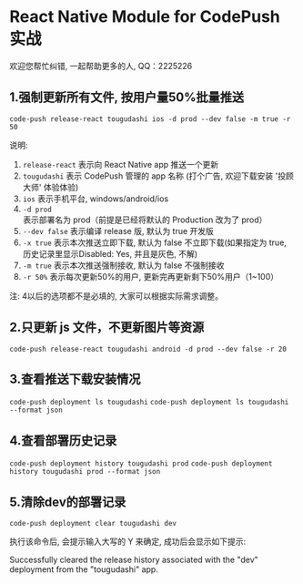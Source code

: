 # React Native Module for CodePush 实战

欢迎您帮忙纠错, 一起帮助更多的人, QQ：2225226

## 1.强制更新所有文件, 按用户量50%批量推送
`code-push release-react tougudashi ios -d prod --dev false -m true -r 50`

说明:
1. `release-react` 表示向 React Native app 推送一个更新
2. `tougudashi` 表示 CodePush 管理的 app 名称 (打个广告, 欢迎下载安装 '投顾大师' 体验体验)
3. `ios` 表示手机平台, windows/android/ios
4. `-d prod` 表示部署名为 prod（前提是已经将默认的 Production 改为了 prod）
5. `--dev false` 表示编译 release 版, 默认为 true 开发版
6. `-x true` 表示本次推送立即下载, 默认为 false 不立即下载(如果指定为 true, 历史记录里显示Disabled: Yes, 并且是灰色, 不解)
7. `-m true` 表示本次推送强制接收, 默认为 false 不强制接收
8. `-r 50%` 表示每次更新50%的用户, 更新完再更新剩下50%用户（1~100）

注: 4以后的选项都不是必填的, 大家可以根据实际需求调整。


## 2.只更新 js 文件，不更新图片等资源
`code-push release-react tougudashi android -d prod --dev false -r 20`

## 3.查看推送下载安装情况
`code-push deployment ls tougudashi`
`code-push deployment ls tougudashi --format json`

## 4.查看部署历史记录
`code-push deployment history tougudashi prod`
`code-push deployment history tougudashi prod --format json`

## 5.清除dev的部署记录
`code-push deployment clear tougudashi dev`

执行该命令后, 会提示输入大写的 Y 来确定, 成功后会显示如下提示:

Successfully cleared the release history associated with the "dev" deployment from the "tougudashi" app.
